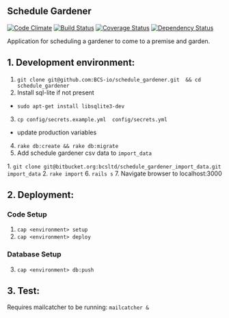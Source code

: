 ## Schedule Gardener
[![Code Climate](https://codeclimate.com/github/BCS-io/schedule_gardener.png)](https://codeclimate.com/github/BCS-io/schedule_gardener)
[![Build Status](https://travis-ci.org/BCS-io/schedule_gardener.png)](https://travis-ci.org/BCS-io/schedule_gardener)
[![Coverage Status](https://coveralls.io/repos/BCS-io/schedule_gardener/badge.svg?branch=master)](https://coveralls.io/r/BCS-io/schedule_gardener?branch=master)
[![Dependency Status](https://gemnasium.com/BCS-io/schedule_gardener.png)](https://gemnasium.com/BCS-io/schedule_gardener)

Application for scheduling a gardener to come to a premise and garden.


## 1. Development environment:

1. `git clone git@github.com:BCS-io/schedule_gardener.git  && cd schedule_gardener`
2. Install sql-lite if not present
  * `sudo apt-get install libsqlite3-dev`
3. `cp config/secrets.example.yml  config/secrets.yml`
  * update production variables
4. `rake db:create && rake db:migrate`
5. Add schedule gardener csv data to `import_data`

  1\. `git clone git@bitbucket.org:bcsltd/schedule_gardener_import_data.git import_data`
  2\. `rake import`
6. `rails s`
7. Navigate browser to localhost:3000

## 2. Deployment:

### Code Setup
1. `cap <environment> setup`
2. `cap <environment> deploy`

### Database Setup
3. `cap <environment> db:push`

## 3. Test:

Requires mailcatcher to be running:
`mailcatcher &`